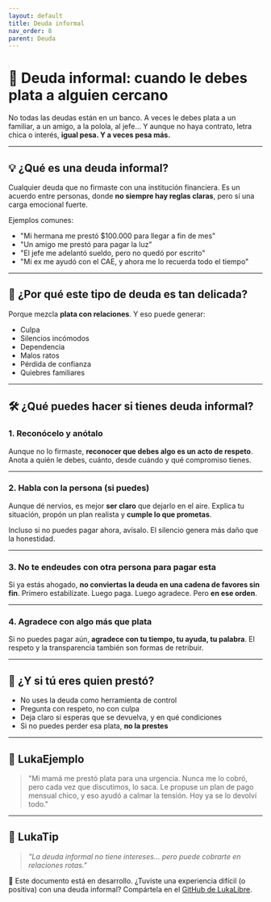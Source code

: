 ```yaml
---
layout: default
title: Deuda informal
nav_order: 8
parent: Deuda
---
```


# 🤝 Deuda informal: cuando le debes plata a alguien cercano

No todas las deudas están en un banco.
A veces le debes plata a un familiar, a un amigo, a la polola, al jefe…
Y aunque no haya contrato, letra chica o interés, **igual pesa. Y a veces pesa más.**

---

## 💡 ¿Qué es una deuda informal?

Cualquier deuda que no firmaste con una institución financiera.
Es un acuerdo entre personas, donde **no siempre hay reglas claras**, pero sí una carga emocional fuerte.

Ejemplos comunes:
- "Mi hermana me prestó $100.000 para llegar a fin de mes"
- "Un amigo me prestó para pagar la luz"
- "El jefe me adelantó sueldo, pero no quedó por escrito"
- "Mi ex me ayudó con el CAE, y ahora me lo recuerda todo el tiempo"

---

## 🧨 ¿Por qué este tipo de deuda es tan delicada?

Porque mezcla **plata con relaciones**. Y eso puede generar:

- Culpa
- Silencios incómodos
- Dependencia
- Malos ratos
- Pérdida de confianza
- Quiebres familiares

---

## 🛠️ ¿Qué puedes hacer si tienes deuda informal?

### 1. Reconócelo y anótalo

Aunque no lo firmaste, **reconocer que debes algo es un acto de respeto**.
Anota a quién le debes, cuánto, desde cuándo y qué compromiso tienes.

---

### 2. Habla con la persona (si puedes)

Aunque dé nervios, es mejor **ser claro** que dejarlo en el aire.
Explica tu situación, propón un plan realista y **cumple lo que prometas**.

Incluso si no puedes pagar ahora, avísalo. El silencio genera más daño que la honestidad.

---

### 3. No te endeudes con otra persona para pagar esta

Si ya estás ahogado, **no conviertas la deuda en una cadena de favores sin fin**.
Primero estabilízate. Luego paga. Luego agradece. Pero **en ese orden**.

---

### 4. Agradece con algo más que plata

Si no puedes pagar aún, **agradece con tu tiempo, tu ayuda, tu palabra**.
El respeto y la transparencia también son formas de retribuir.

---

## 🧠 ¿Y si tú eres quien prestó?

- No uses la deuda como herramienta de control
- Pregunta con respeto, no con culpa
- Deja claro si esperas que se devuelva, y en qué condiciones
- Si no puedes perder esa plata, **no la prestes**

---

## 💬 LukaEjemplo

> "Mi mamá me prestó plata para una urgencia. Nunca me lo cobró, pero cada vez que discutimos, lo saca.
> Le propuse un plan de pago mensual chico, y eso ayudó a calmar la tensión. Hoy ya se lo devolví todo."

---

## 🧠 LukaTip

> *"La deuda informal no tiene intereses… pero puede cobrarte en relaciones rotas."*

📌 Este documento está en desarrollo.
¿Tuviste una experiencia difícil (o positiva) con una deuda informal? Compártela en el [GitHub de LukaLibre](https://github.com/raestrada/lukalibre).
